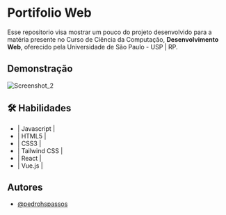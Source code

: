 
# Portifolio Web 

Esse repositorio visa mostrar um pouco do projeto desenvolvido para a matéria presente no Curso de Ciência da Computação, **Desenvolvimento Web**, oferecido pela Universidade de São Paulo - USP | RP.

## Demonstração

![Screenshot_2](https://github.com/pedrohspassos/portfolio-web/assets/117874197/6424be52-fb8e-4965-9491-680e2c3d83ad)
##
## 🛠 Habilidades
- | Javascript |  
- | HTML5 |
- | CSS3 |
- | Tailwind CSS |  
- | React |
- | Vue.js | 


## Autores

- [@pedrohspassos](https://github.com/pedrohspassos)

